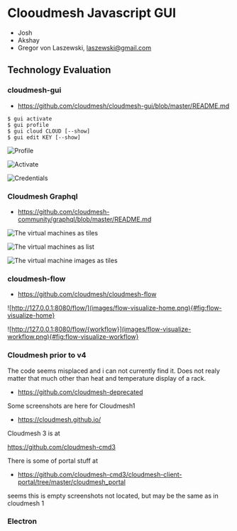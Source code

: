 # Clooudmesh Javascript GUI

* Josh
* Akshay
* Gregor von Laszewski, laszewski@gmail.com


## Technology Evaluation

### cloudmesh-gui

* <https://github.com/cloudmesh/cloudmesh-gui/blob/master/README.md>

```
$ gui activate
$ gui profile
$ gui cloud CLOUD [--show]
$ gui edit KEY [--show]
```

![Profile](images/profile.png)    


![Activate](images/activate.png)    


![Credentials](images/credentials.png)

### Cloudmesh Graphql

* <https://github.com/cloudmesh-community/graphql/blob/master/README.md>

![The virtual machines as tiles](images/dashboard1.png)

![The virtual machines as list](images/dashboard2.png)

![The virtual machine images as tiles](images/dashboard-images.png)

### cloudmesh-flow

* <https://github.com/cloudmesh/cloudmesh-flow>


![http://127.0.0.1:8080/flow/](images/flow-visualize-home.png){#fig:flow-visualize-home}

![http://127.0.0.1:8080/flow/{workflow}](images/flow-visualize-workflow.png){#fig:flow-visualize-workflow}



### Cloudmesh prior to v4

The code seems misplaced and i can not currently find it. Does not realy
matter that much other than heat and temperature display of a rack.

* <https://github.com/cloudmesh-deprecated>

Some screenshots are here for Cloudmesh1

* <https://cloudmesh.github.io/>

Cloudmesh 3 is at 

<https://github.com/cloudmesh-cmd3>

There is some  of portal stuff at 

* <https://github.com/cloudmesh-cmd3/cloudmesh-client-portal/tree/master/cloudmesh_portal>

seems this is empty
screenshots not located, but may be the same as in cloudmesh 1


### Electron


